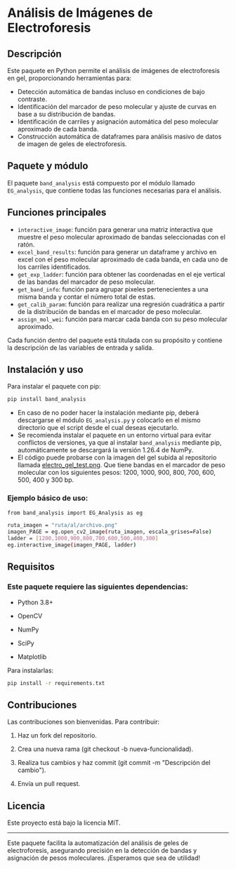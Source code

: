 # Análisis de Imágenes de Electroforesis

## Descripción

Este paquete en Python permite el análisis de imágenes de electroforesis en gel, proporcionando herramientas para:

- Detección automática de bandas incluso en condiciones de bajo contraste.
- Identificación del marcador de peso molecular y ajuste de curvas en base a su distribución de bandas.
- Identificación de carriles y asignación automática del peso molecular aproximado de cada banda.
- Construcción automática de dataframes para análisis masivo de datos de imagen de geles de electroforesis.

## Paquete y módulo

El paquete `band_analysis` está compuesto por el módulo llamado `EG_analysis`, que contiene todas las funciones necesarias para el análisis.

## Funciones principales
- `interactive_image`: función para generar una matriz interactiva que muestre el peso molecular aproximado de bandas seleccionadas con el ratón.
- `excel_band_results`: función para generar un dataframe y archivo en excel con el peso molecular aproximado de cada banda, en cada uno de los carriles identificados.
- `get_exp_ladder`: función para obtener las coordenadas en el eje vertical de las bandas del marcador de peso molecular.
- `get_band_info`: función para agrupar pixeles pertenecientes a una misma banda y contar el número total de estas.
- `get_calib_param`: función para realizar una regresión cuadrática a partir de la distribución de bandas en el marcador de peso molecular.
- `assign_mol_wei`: función para marcar cada banda con su peso molecular aproximado.

Cada función dentro del paquete está titulada con su propósito y contiene la descripción de las variables de entrada y salida.

## Instalación y uso

Para instalar el paquete con pip:
```bash
pip install band_analysis
```

- En caso de no poder hacer la instalación mediante pip, deberá descargarse el módulo `EG_analysis.py` y colocarlo en el mismo directorio que el script desde el cual deseas ejecutarlo.
- Se recomienda instalar el paquete en un entorno virtual para evitar conflictos de versiones, ya que al instalar `band_analysis` mediante pip, automáticamente se descargará la versión 1.26.4 de NumPy.
- El código puede probarse con la imagen del gel subida al repositorio llamada [electro_gel_test.png](electro_gel_test.png). Que tiene bandas en el marcador de peso molecular con los siguientes pesos: 1200, 1000, 900, 800, 700, 600, 500, 400 y 300 bp.

### Ejemplo básico de uso:
```bash
from band_analysis import EG_Analysis as eg

ruta_imagen = "ruta/al/archivo.png"
imagen_PAGE = eg.open_cv2_image(ruta_imagen, escala_grises=False)
ladder = [1200,1000,900,800,700,600,500,400,300]
eg.interactive_image(imagen_PAGE, ladder)
```
## Requisitos

### Este paquete requiere las siguientes dependencias:

- Python 3.8+

- OpenCV

- NumPy

- SciPy

- Matplotlib

Para instalarlas:

```bash
pip install -r requirements.txt
```

## Contribuciones

Las contribuciones son bienvenidas. Para contribuir:

1. Haz un fork del repositorio.

2. Crea una nueva rama (git checkout -b nueva-funcionalidad).

3. Realiza tus cambios y haz commit (git commit -m "Descripción del cambio").

4. Envía un pull request.

## Licencia
Este proyecto está bajo la licencia MIT.

---
Este paquete facilita la automatización del análisis de geles de electroforesis, asegurando precisión en la detección de bandas y asignación de pesos moleculares. ¡Esperamos que sea de utilidad!

